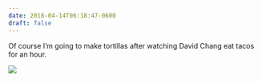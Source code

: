 ```yaml
---
date: 2018-04-14T06:18:47-0600
draft: false
---
```


Of course I’m going to make tortillas after watching David Chang eat tacos for an hour.

![](/images/2018/f8101f9956.jpg)

